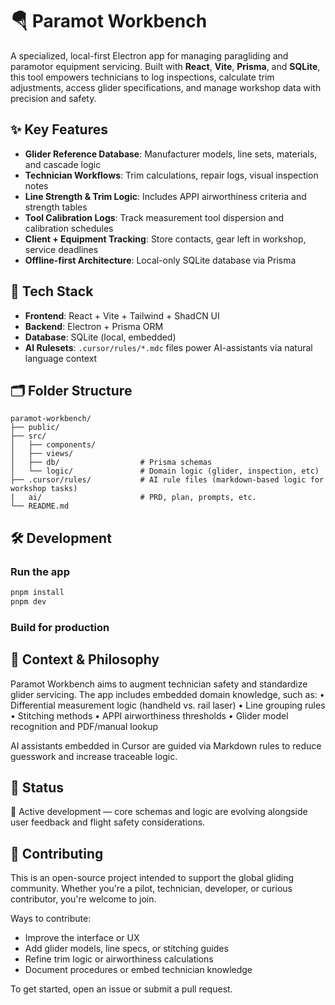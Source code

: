 # 🪂 Paramot Workbench

A specialized, local-first Electron app for managing paragliding and paramotor equipment servicing. Built with **React**, **Vite**, **Prisma**, and **SQLite**, this tool empowers technicians to log inspections, calculate trim adjustments, access glider specifications, and manage workshop data with precision and safety.

## ✨ Key Features

- **Glider Reference Database**: Manufacturer models, line sets, materials, and cascade logic
- **Technician Workflows**: Trim calculations, repair logs, visual inspection notes
- **Line Strength & Trim Logic**: Includes APPI airworthiness criteria and strength tables
- **Tool Calibration Logs**: Track measurement tool dispersion and calibration schedules
- **Client + Equipment Tracking**: Store contacts, gear left in workshop, service deadlines
- **Offline-first Architecture**: Local-only SQLite database via Prisma

## 🧠 Tech Stack

- **Frontend**: React + Vite + Tailwind + ShadCN UI
- **Backend**: Electron + Prisma ORM
- **Database**: SQLite (local, embedded)
- **AI Rulesets**: `.cursor/rules/*.mdc` files power AI-assistants via natural language context

## 🗂 Folder Structure

```
paramot-workbench/
├── public/
├── src/
│   ├── components/
│   ├── views/
│   ├── db/                  # Prisma schemas
│   └── logic/               # Domain logic (glider, inspection, etc)
├── .cursor/rules/           # AI rule files (markdown-based logic for workshop tasks)
|   ai/                      # PRD, plan, prompts, etc.
└── README.md
```

## 🛠 Development

### Run the app

```bash
pnpm install
pnpm dev
```

### Build for production

## 📖 Context & Philosophy

Paramot Workbench aims to augment technician safety and standardize glider servicing. The app includes embedded domain knowledge, such as:
• Differential measurement logic (handheld vs. rail laser)
• Line grouping rules
• Stitching methods
• APPI airworthiness thresholds
• Glider model recognition and PDF/manual lookup

AI assistants embedded in Cursor are guided via Markdown rules to reduce guesswork and increase traceable logic.

## 📄 Status

🚧 Active development — core schemas and logic are evolving alongside user feedback and flight safety considerations.

## 🤝 Contributing

This is an open-source project intended to support the global gliding community.
Whether you're a pilot, technician, developer, or curious contributor, you're welcome to join.

Ways to contribute:

- Improve the interface or UX
- Add glider models, line specs, or stitching guides
- Refine trim logic or airworthiness calculations
- Document procedures or embed technician knowledge

To get started, open an issue or submit a pull request.
